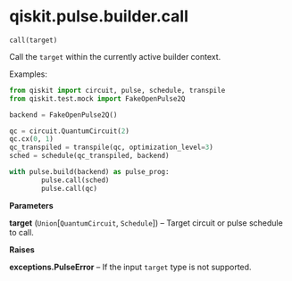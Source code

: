<span id="qiskit-pulse-builder-call" />

# qiskit.pulse.builder.call

<span id="undefined" />

`call(target)`

Call the `target` within the currently active builder context.

Examples:

```python
from qiskit import circuit, pulse, schedule, transpile
from qiskit.test.mock import FakeOpenPulse2Q

backend = FakeOpenPulse2Q()

qc = circuit.QuantumCircuit(2)
qc.cx(0, 1)
qc_transpiled = transpile(qc, optimization_level=3)
sched = schedule(qc_transpiled, backend)

with pulse.build(backend) as pulse_prog:
        pulse.call(sched)
        pulse.call(qc)
```

**Parameters**

**target** (`Union`\[`QuantumCircuit`, `Schedule`]) – Target circuit or pulse schedule to call.

**Raises**

**exceptions.PulseError** – If the input `target` type is not supported.
